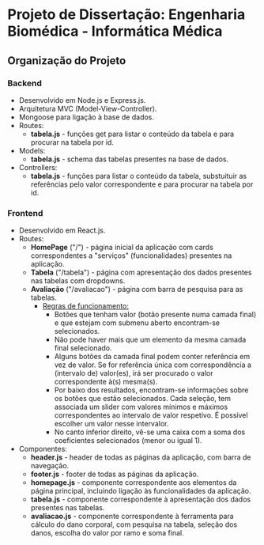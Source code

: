# Projeto de Dissertação: Engenharia Biomédica - Informática Médica

## Organização do Projeto

### Backend
- Desenvolvido em Node.js e Express.js.
- Arquitetura MVC (Model-View-Controller).
- Mongoose para ligação à base de dados.
- Routes:
	- **tabela.js** - funções get para listar o conteúdo da tabela e para procurar na tabela por id.
- Models:
	- **tabela.js** - schema das tabelas presentes na base de dados.
- Controllers:
	- **tabela.js** - funções para listar o conteúdo da tabela, substuituir as referências pelo valor correspondente e para procurar na tabela por id.

### Frontend
- Desenvolvido em React.js.
- Routes:
	- **HomePage** ("/") - página inicial da aplicação com cards correspondentes a "serviços" (funcionalidades) presentes na aplicação.
	- **Tabela** ("/tabela") - página com apresentação dos dados presentes nas tabelas com dropdowns.
	- **Avaliação** ("/avaliacao") - página com barra de pesquisa para as tabelas. 
		- <u>Regras de funcionamento:</u>
			- Botões que tenham valor (botão presente numa camada final) e que estejam com submenu aberto encontram-se selecionados.
			- Não pode haver mais que um elemento da mesma camada final selecionado. 
			- Alguns botões da camada final podem conter referência em vez de valor. Se for referência única com correspondência a (intervalo de) valor(es), irá ser procurado o valor correspondente à(s) mesma(s). 
			- Por baixo dos resultados, encontram-se informações sobre os botões que estão selecionados. Cada seleção, tem associada um slider com valores mínimos e máximos correspondentes ao intervalo de valor respetivo. É possível escolher um valor nesse intervalor. 
			- No canto inferior direito, vê-se uma caixa com a soma dos coeficientes selecionados (menor ou igual 1).
- Componentes:
	- **header.js** - header de todas as páginas da aplicação, com barra de navegação.
	- **footer.js** - footer de todas as páginas da aplicação.
	- **homepage.js** - componente correspondente aos elementos da página principal, incluindo ligação às funcionalidades da aplicação.
	- **tabela.js** - componente correspondente à apresentação dos dados presentes nas tabelas.
	- **avaliacao.js** - componente correspondente à ferramenta para cálculo do dano corporal, com pesquisa na tabela, seleção dos danos, escolha do valor por ramo e soma final.